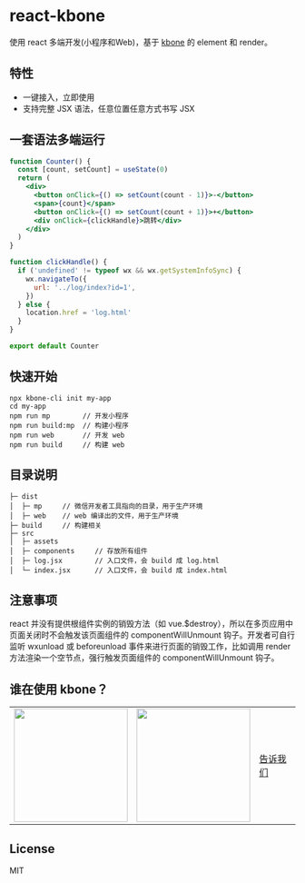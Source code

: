 # react-kbone

使用 react 多端开发(小程序和Web)，基于 [kbone](https://github.com/Tencent/kbone) 的 element 和 render。

## 特性

* 一键接入，立即使用
* 支持完整 JSX 语法，任意位置任意方式书写 JSX

## 一套语法多端运行

```jsx
function Counter() {
  const [count, setCount] = useState(0)
  return (
    <div>
      <button onClick={() => setCount(count - 1)}>-</button>
      <span>{count}</span>
      <button onClick={() => setCount(count + 1)}>+</button>
      <div onClick={clickHandle}>跳转</div>
    </div>
  )
}

function clickHandle() {
  if ('undefined' != typeof wx && wx.getSystemInfoSync) {
    wx.navigateTo({
      url: '../log/index?id=1',
    })
  } else {
    location.href = 'log.html'
  }
}

export default Counter
```

## 快速开始

```
npx kbone-cli init my-app
cd my-app
npm run mp        // 开发小程序
npm run build:mp  // 构建小程序
npm run web       // 开发 web
npm run build     // 构建 web
```


## 目录说明

```
├─ dist
│  ├─ mp     // 微信开发者工具指向的目录，用于生产环境
│  ├─ web    // web 编译出的文件，用于生产环境
├─ build     // 构建相关
├─ src
│  ├─ assets
│  ├─ components     // 存放所有组件
│  ├─ log.jsx        // 入口文件，会 build 成 log.html
│  └─ index.jsx      // 入口文件，会 build 成 index.html
```

## 注意事项

react 并没有提供根组件实例的销毁方法（如 vue.$destroy），所以在多页应用中页面关闭时不会触发该页面组件的 componentWillUnmount 钩子。开发者可自行监听 wxunload 或 beforeunload 事件来进行页面的销毁工作，比如调用 render 方法渲染一个空节点，强行触发页面组件的 componentWillUnmount 钩子。

## 谁在使用 kbone？

<table>
	<tbody>
		<tr>
			<td>
        <a target="_blank" href="https://developers.weixin.qq.com/community/develop/mixflow">
          <img width="200px" src="https://raw.githubusercontent.com/wechat-miniprogram/kbone/develop/docs/images/code1.jpg">
        </a>
      </td>
			<td>
        <a target="_blank" href="http://omijs.org">
          <img width="200px" src="https://github.com/Tencent/omi/raw/master/assets/omi-cloud.jpg">
        </a>
      </td>
			<td width="92px">
        <a target="_blank" href="https://github.com/Tencent/omi/issues/new">告诉我们</a>
      </td>
    </tr>
  </tbody>
</table>

## License

MIT 
